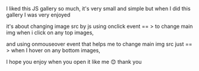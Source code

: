 I liked this JS gallery so much, it's very small and  simple but when I did this gallery I was  very enjoyed  

it's about changing image src by js using  onclick event == > to change main img when i click on any top images,

and using onmouseover event that helps me to change main img src just == > when I hover on any bottom  images,

I hope you enjoy when you open it like me 😊 thank you 
